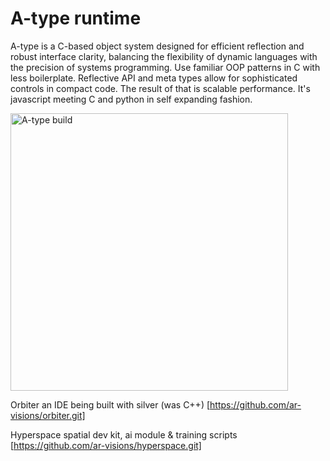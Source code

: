 # A-type runtime
A-type is a C-based object system designed for efficient reflection and robust interface clarity, balancing the flexibility of dynamic languages with the precision of systems programming. Use familiar OOP patterns in C with less boilerplate. Reflective API and meta types allow for sophisticated controls in compact code.  The result of that is scalable performance.  It's javascript meeting C and python in self expanding fashion.

<a href="https://github.com/ar-visions/A/actions/workflows/build.yml">
  <img src="https://github.com/ar-visions/A/actions/workflows/build.yml/badge.svg" alt="A-type build" width="444">
</a>

Orbiter
an IDE being built with silver (was C++)
[https://github.com/ar-visions/orbiter.git]

Hyperspace
spatial dev kit, ai module & training scripts
[https://github.com/ar-visions/hyperspace.git]
